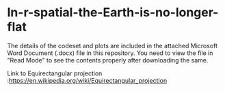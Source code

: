 # In-r-spatial-the-Earth-is-no-longer-flat

The details of the codeset and plots are included in the attached Microsoft Word Document (.docx) file in this repository. 
You need to view the file in "Read Mode" to see the contents properly after downloading the same.

Link to Equirectangular projection :https://en.wikipedia.org/wiki/Equirectangular_projection
